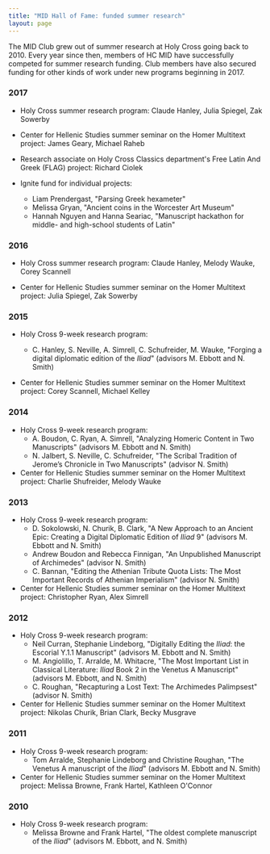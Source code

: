 ```yaml
---
title: "MID Hall of Fame: funded summer research"
layout: page
---
```



The MID Club grew out of summer research at Holy Cross going back to 2010.  Every year since then,  members of HC MID have successfully competed for summer research funding.  Club members have also secured funding for other kinds of work under new programs beginning in 2017.


### 2017 ###


- Holy Cross summer research program: Claude Hanley, Julia Spiegel, Zak Sowerby

- Center for Hellenic Studies summer seminar on the Homer Multitext project:  James Geary, Michael Raheb

- Research associate on Holy Cross Classics department's Free Latin And Greek (FLAG) project: Richard Ciolek

- Ignite fund for individual projects:
    - Liam Prendergast, "Parsing Greek hexameter"
    - Melissa Gryan, "Ancient coins in the Worcester Art Museum"
    - Hannah Nguyen and Hanna Seariac, "Manuscript hackathon for middle- and high-school students of Latin"

### 2016 ###


- Holy Cross summer research program: Claude Hanley, Melody Wauke, Corey Scannell

- Center for Hellenic Studies summer seminar on the Homer Multitext project:  Julia Spiegel, Zak Sowerby


### 2015 ###

- Holy Cross 9-week research program:
    - C. Hanley, S. Neville, A. Simrell, C. Schufreider, M. Wauke, "Forging a digital diplomatic edition of the *Iliad*" (advisors M. Ebbott and N. Smith)


- Center for Hellenic Studies summer seminar on the Homer Multitext project:  Corey Scannell, Michael Kelley


### 2014 ###

- Holy Cross 9-week research program:
    -   A. Boudon, C. Ryan, A. Simrell,  "Analyzing Homeric Content in Two Manuscripts"  (advisors M. Ebbott and N. Smith)
    -   N. Jalbert, S. Neville, C. Schufreider, "The Scribal Tradition of Jerome’s Chronicle in Two Manuscripts" (advisor N. Smith)
- Center for Hellenic Studies summer seminar on the Homer Multitext project:  Charlie Shufreider, Melody Wauke



### 2013 ###

- Holy Cross 9-week research program:
    - D. Sokolowski, N. Churik, B. Clark, "A New Approach to an Ancient Epic: Creating a Digital Diplomatic Edition of *Iliad* 9"  (advisors M. Ebbott and N. Smith)
    - Andrew Boudon and Rebecca Finnigan, "An Unpublished Manuscript of Archimedes" (advisor N. Smith)
    - C. Bannan, "Editing the Athenian Tribute Quota Lists: The Most Important Records of Athenian Imperialism" (advisor N. Smith)
- Center for Hellenic Studies summer seminar on the Homer Multitext project:   Christopher Ryan, Alex Simrell


### 2012 ###

- Holy Cross 9-week research program:
    - Neil Curran, Stephanie Lindeborg, "Digitally Editing the *Iliad*: the Escorial Υ.1.1 Manuscript"  (advisors M. Ebbott and N. Smith)
    -  M. Angiolillo, T. Arralde, M. Whitacre, "The Most Important List in Classical Literature: *Iliad* Book 2 in the
Venetus A Manuscript"  (advisors M. Ebbott, and N. Smith)
    - C. Roughan, "Recapturing a Lost Text: The Archimedes Palimpsest" (advisor N. Smith)
- Center for Hellenic Studies summer seminar on the Homer Multitext project:   Nikolas Churik, Brian Clark, Becky Musgrave


### 2011

- Holy Cross 9-week research program:
    - Tom Arralde, Stephanie Lindeborg and Christine Roughan, "The Venetus A manuscript of the *Iliad*"  (advisors M. Ebbott and N. Smith)
- Center for Hellenic Studies summer seminar on the Homer Multitext project:   Melissa Browne, Frank Hartel, Kathleen O'Connor


### 2010 ###

- Holy Cross 9-week research program:
    - Melissa Browne and Frank Hartel, "The oldest complete manuscript of the *Iliad*" (advisors M. Ebbott, and N. Smith)
